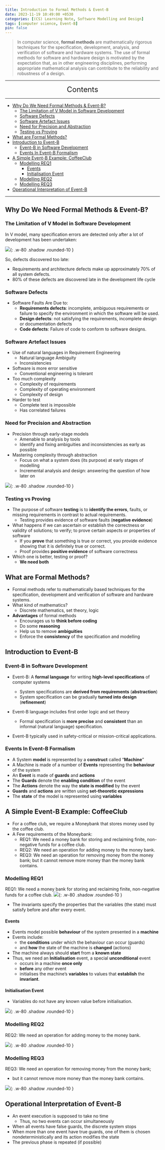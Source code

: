 ```yaml
---
title: Introduction to Formal Methods & Event-B
date: 2023-11-19 10:49:00 +0530
categories: [(CS) Learning Note, Software Modelling and Design]
tags: [computer science, Event-B]
pin: false
---
```


> In computer science, **formal methods** are mathematically rigorous techniques for the specification, development, analysis, and verification of software and hardware systems. The use of formal methods for software and hardware design is motivated by the expectation that, as in other engineering disciplines, performing appropriate mathematical analysis can contribute to the reliability and robustness of a design.

---
<center><font size='5'> Contents </font></center>

---

<!-- TOC -->
  * [Why Do We Need Formal Methods & Event-B?](#why-do-we-need-formal-methods--event-b)
    * [The Limitation of V Model in Software Development](#the-limitation-of-v-model-in-software-development)
    * [Software Defects](#software-defects)
    * [Software Artefact Issues](#software-artefact-issues)
    * [Need for Precision and Abstraction](#need-for-precision-and-abstraction)
    * [Testing vs Proving](#testing-vs-proving)
  * [What are Formal Methods?](#what-are-formal-methods)
  * [Introduction to Event-B](#introduction-to-event-b)
    * [Event-B in Software Development](#event-b-in-software-development)
    * [Events In Event-B Formalism](#events-in-event-b-formalism)
  * [A Simple Event-B Example: CoffeeClub](#a-simple-event-b-example-coffeeclub)
    * [Modelling REQ1](#modelling-req1)
      * [Events](#events)
      * [Initialisation Event](#initialisation-event)
    * [Modelling REQ2](#modelling-req2)
    * [Modelling REQ3](#modelling-req3)
  * [Operational Interpretation of Event-B](#operational-interpretation-of-event-b)
<!-- TOC -->

---

## Why Do We Need Formal Methods & Event-B?

### The Limitation of V Model in Software Development

In V model, many specification errors are detected only after a lot of development has been undertaken:

![](https://i.postimg.cc/GtSWrhYT/fm1.png){: .w-80 .shadow .rounded-10 }

So, defects discovered too late:

- Requirements and architecture defects make up approximately 70% of all system defects.
- 80% of these defects are discovered late in the development life cycle

### Software Defects

- Software Faults Are Due to:
  - **Requirements defects**: incomplete, ambiguous requirements or failure to specify the environment in which the software will be used.
  - **Design defects**: not satisfying the requirements, incomplete design or documentation defects
  - **Code defects**: Failure of code to conform to software designs. 

### Software Artefact Issues

- Use of natural languages in Requirement Engineering
  - Natural language Ambiguity
  - Inconsistencies
- Software is more error sensitive
  - Conventional engineering is tolerant
- Too much complexity
  - Complexity of requirements
  - Complexity of operating environment
  - Complexity of design
- Harder to test
  - Complete test is impossible
  - Has correlated failures

### Need for Precision and Abstraction

- Precision through early-stage models
  - Amenable to analysis by tools
  - Identify and fixing ambiguities and inconsistencies as early as possible
- Mastering complexity through abstraction
  - Focus on what a system does (its purpose) at early stages of modelling
  - Incremental analysis and design: answering the question of how later on

![](https://i.postimg.cc/wvdycLWF/fm2.png){: .w-80 .shadow .rounded-10 }


### Testing vs Proving

- The purpose of software **testing** is to **identify the errors**, faults, or missing requirements in contrast to actual requirements.
  - Testing provides evidence of software faults (**negative evidence**)
- What happens if we can ascertain or establish the correctness or validity of solutions; to verify; to prove certain aspects or properties of software
  - If you **prove** that something is true or correct, you provide evidence showing that it is definitely true or correct.
  - Proof provides **positive evidence** of software correctness
- Which one is better, testing or proof?
  - **We need both** 


## What are Formal Methods?

- Formal methods refer to mathematically based techniques for the specification, development and verification of software and hardware systems.
- What kind of mathematics?
  - Discrete mathematics, set theory, logic
- **Advantages** of formal methods
  - Encourages us to **think before coding**
  - Do some **reasoning**
  - Help us to remove **ambiguities**
  - Enforce the **consistency** of the specification and modelling 

## Introduction to Event-B

### Event-B in Software Development

- Event-B: A **formal language** for writing **high-level specifications** of computer systems
  - System specifications are **derived from requirements** (**abstraction**)
  - System specification can be gradually **turned into design** (**refinement**)

- Event-B language includes first order logic and set theory
  - Formal specification is **more precise** and **consistent** than an informal (natural language) specification. 
- Event-B typically used in safety-critical or mission-critical applications.

### Events In Event-B Formalism

- A System **model** is represented by a **construct** called “**Machine**”
- A Machine is made of a number of **Events** representing the **behaviour** of the system
- An **Event** is made of **guards** and **actions**
- The **Guards** denote the **enabling condition** of the event
- The **Actions** denote the way the **state is modified** by the event
- **Guards** and **actions** are written using **set-theoretic expressions**
- The **state** of the model is represented using **variables**

## A Simple Event-B Example: CoffeeClub

- For a coffee club, we require a Moneybank that stores money used by the coffee club.
- A Few requirements of the Moneybank:
  - REQ1: We need a money bank for storing and reclaiming finite, non-negative funds for a coffee club.
  - REQ2: We need an operation for adding money to the money bank.
  - REQ3: We need an operation for removing money from the money bank; but it cannot remove more money than the money bank contains.

### Modelling REQ1

REQ1: We need a money bank for storing and reclaiming finite, non-negative funds for a coffee club.
![](https://i.postimg.cc/Jhv2bG74/fm3.png){: .w-80 .shadow .rounded-10 }

- The invariants specify the properties that the variables (the state) must satisfy before and after every event. 

#### Events

- Events model possible **behaviour** of the system presented in a **machine**
- Events include:
  - the **conditions** under which the behaviour can occur (guards)
  - and **how** the state of the machine is **changed** (actions)
- The machine always should **start** from a **known state**
- Thus, we need an **Initialisation** event, a special **unconditional** event
  - occurs in a machine **once only**
  - **before** any other event
  - initialises the machine’s **variables** to values that **establish** the **invariant**. 

#### Initialisation Event

- Variables do not have any known value before initialisation.

![](https://i.postimg.cc/nLdtNvKF/fm4.png){: .w-80 .shadow .rounded-10 }

### Modelling REQ2

REQ2: We need an operation for adding money to the money bank. 

![](https://i.postimg.cc/yxK4ZvsT/fm5.png){: .w-80 .shadow .rounded-10 }

### Modelling REQ3

REQ3: We need an operation for removing money from the money bank; 
- but it cannot remove more money than the money bank contains.

![](https://i.postimg.cc/xds3HCQp/fm6.png){: .w-80 .shadow .rounded-10 }

## Operational Interpretation of Event-B

- An event execution is supposed to take no time
  - Thus, no two events can occur simultaneously
- When all events have false guards, the discrete system stops
- When more than one event have true guards, one of them is chosen nondeterministically and its action modifies the state
- The previous phase is repeated (if possible)

